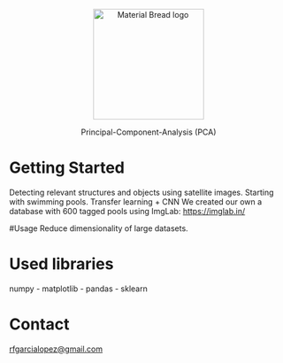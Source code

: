 <p align="center">
    <img width="200" src="http://material-bread.org/logo-shadow.svg" alt="Material Bread logo">
</p>


<div align="center"> Principal-Component-Analysis (PCA) </div>

# Getting Started
Detecting relevant structures and objects using satellite images. Starting with swimming pools. Transfer learning + CNN We created our own a database with 600 tagged pools using ImgLab: https://imglab.in/

#Usage
Reduce dimensionality of large datasets.

# Used libraries
numpy - matplotlib - pandas - sklearn

# Contact
rfgarcialopez@gmail.com
